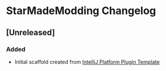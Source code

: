 <!-- Keep a Changelog guide -> https://keepachangelog.com -->

# StarMadeModding Changelog

## [Unreleased]
### Added
- Initial scaffold created from [IntelliJ Platform Plugin Template](https://github.com/JetBrains/intellij-platform-plugin-template)
